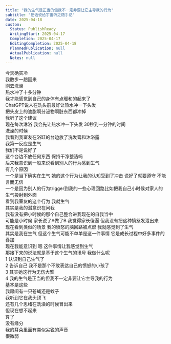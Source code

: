 ```yaml
---
title: "我的生气是正当的但我不一定非要让它主导我的行为"
subtitle: "把话说给宇宙听之随手记"
date: 2025-04-18
custom:
  Status: PublishReady
  WritingStart: 2025-04-17
  Completion: 2025-04-17
  EditingCompletion: 2025-04-18
  PlannedPublication: null
  ActualPublication: null
  Notes: null
---    
```

今天确实冷  
我散步一趟回来  
刚去洗澡  
热水冲了十多分钟  
我才能感觉到自己的身体有点暖和的起来了    
ChatGPT说人在洗头前最好让热水冲一下头发  
把头皮上的油脂啊分泌物啊脏东西都冲掉  
我听了这个建议  
现在每次淋浴 我会先让热水冲一下头发 30秒到一分钟的时间    
洗澡的时候  
我看到我室友在浴缸的台边放了洗发膏和沐浴露  
我第一反应是生气  
我们不是说好了  
这个台边不放任何东西 保持干净整洁吗    
后来我意识到一般来说看到别人的行为感到生气  
有几个原因  
一个是当下确实在生气 她的这个行为让我的认知受到了冲击 说好了就要遵守 不能言而无信  
一个是因为别人的行为trigger到我的一些心理回路比如把我自己小时候对家人的生气投射到外面  
看到我室友的这个行为 我就生气  
其实是我的潜意识在问我  
我有没有把小时候的那个自己整合进我现在的自我当中  
可能是小时候 家长说了A做了B 我觉得家长傻逼 但我没有把这种愤怒发泄出来  
现在看到类似的场景 我的愤怒的脑回路被点燃 我就感觉到了生气  
其实是我在生气 但这个生气可能不单单是这一件事情 它是成长过程中好多事件的叠加     
现在我能意识到 嗯 这件事情让我感觉到生气  
那接下来的说法就是基于这个生气的讯号 我做什么呢  
1 认识到自己生气了  
2 告诉自己 我不是那个不敢表达自己的愤怒的小孩了  
3 其实她这行为无伤大雅  
4 我的生气是正当的但我不一定非要让它主导我的行为  
基本是这些    
我房间有一只苍蝇还是蚊子  
我听到它在我头顶飞    
还有几个思绪在洗澡的时候冒出来  
但现在想不起来  
算了  
没有缘分    
我的耳朵里面有类似尖锐的声音  
很微弱    

